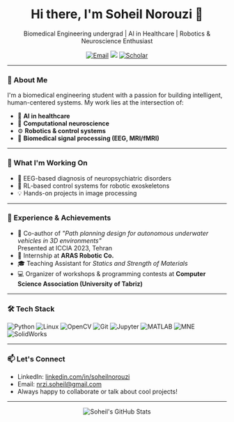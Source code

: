 <!-- GitHub Profile README for Soheil Norouzi -->

<h1 align="center">Hi there, I'm Soheil Norouzi 👋</h1>

<p align="center">
  Biomedical Engineering undergrad | AI in Healthcare | Robotics & Neuroscience Enthusiast
</p>

<p align="center">
  <a href="mailto:nrzi.soheil@gmail.com"><img src="https://img.shields.io/badge/Email-Contact-blue?style=flat&logo=gmail" alt="Email"></a>
  <a href="https://www.linkedin.com/in/soheil-norouzi" target="_blank"><img src="https://img.shields.io/badge/LinkedIn-Connect-blue?style=flat&logo=linkedin"></a>
  <a href="[https://scholar.google.com](https://scholar.google.com/citations?user=vELuEIoAAAAJ&hl=en)"><img src="https://img.shields.io/badge/Google%20Scholar-View-blue?style=flat&logo=googlescholar" alt="Scholar"></a>
</p>

---

### 🔬 About Me

I'm a biomedical engineering student with a passion for building intelligent, human-centered systems. My work lies at the intersection of:

- 🤖 **AI in healthcare**
- 🧠 **Computational neuroscience**
- ⚙️ **Robotics & control systems**
- 🧪 **Biomedical signal processing (EEG, MRI/fMRI)**

---

### 📌 What I'm Working On

- 🧠 EEG-based diagnosis of neuropsychiatric disorders  
- 🦿 RL-based control systems for robotic exoskeletons 
- 💡 Hands-on projects in image processing

---

### 🚀 Experience & Achievements

- 📄 Co-author of *"Path planning design for autonomous underwater vehicles in 3D environments"*  
  Presented at ICCIA 2023, Tehran  
- 🤖 Internship at **ARAS Robotic Co.**
- 🎓 Teaching Assistant for *Statics and Strength of Materials*
- 💻 Organizer of workshops & programming contests at **Computer Science Association (University of Tabriz)**

---

### 🛠️ Tech Stack

![Python](https://img.shields.io/badge/Python-3670A0?style=flat&logo=python&logoColor=fff)
![Linux](https://img.shields.io/badge/Linux-FCC624?style=flat&logo=linux&logoColor=black)
![OpenCV](https://img.shields.io/badge/OpenCV-5C3EE8?style=flat&logo=opencv&logoColor=white)
![Git](https://img.shields.io/badge/Git-F05032?style=flat&logo=git&logoColor=white)
![Jupyter](https://img.shields.io/badge/Jupyter-FA0F00?style=flat&logo=jupyter&logoColor=white)
![MATLAB](https://img.shields.io/badge/MATLAB-0076A8?style=flat&logo=mathworks)
![MNE](https://img.shields.io/badge/MNE-Python-00599C?style=flat&logo=neuralink&logoColor=white)
![SolidWorks](https://img.shields.io/badge/SolidWorks-E60026?style=flat&logo=solidworks&logoColor=white)

---

### 📫 Let's Connect

- LinkedIn: [linkedin.com/in/soheilnorouzi](https://www.linkedin.com/in/soheil-norouzi)
- Email: nrzi.soheil@gmail.com
- Always happy to collaborate or talk about cool projects!

---

<p align="center">
  <img src="https://github-readme-stats.vercel.app/api?username=soheil-norouzi&show_icons=true&theme=default" alt="Soheil's GitHub Stats" />
</p>
